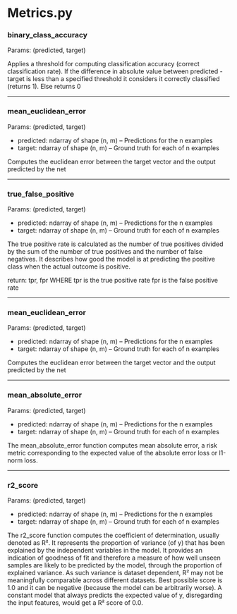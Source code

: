 # Metrics.py

<h3>binary_class_accuracy</h3>
<p>
Params: (predicted, target)

Applies a threshold for computing classification accuracy (correct classification rate). If the difference in absolute
value between predicted - target is less than a specified threshold it considers it correctly classified (returns 1).
Else returns 0

</p>

<hr>
<h3>mean_euclidean_error</h3>
<p>
Params: (predicted, target)

- predicted: ndarray of shape (n, m) – Predictions for the n examples
- target: ndarray of shape (n, m) – Ground truth for each of n examples

Computes the euclidean error between the target vector and the output predicted by the net
</p>

<hr>
<h3>true_false_positive</h3>
<p>
Params: (predicted, target)

- predicted: ndarray of shape (n, m) – Predictions for the n examples
- target: ndarray of shape (n, m) – Ground truth for each of n examples

The true positive rate is calculated as the number of true positives divided by the sum of the number of true positives
and the number of false negatives. It describes how good the model is at predicting the positive class when the actual
outcome is positive.

return: tpr, fpr WHERE tpr is the true positive rate fpr is the false positive rate

</p>

<hr>
<h3>mean_euclidean_error</h3>
<p>
Params: (predicted, target)

- predicted: ndarray of shape (n, m) – Predictions for the n examples
- target: ndarray of shape (n, m) – Ground truth for each of n examples

Computes the euclidean error between the target vector and the output predicted by the net
</p>

<hr>
<h3>mean_absolute_error</h3>
<p>
Params: (predicted, target)

- predicted: ndarray of shape (n, m) – Predictions for the n examples
- target: ndarray of shape (n, m) – Ground truth for each of n examples

The mean_absolute_error function computes mean absolute error, a risk metric corresponding to the expected value of the
absolute error loss or l1-norm loss.
</p>

<hr>
<h3>r2_score</h3>
<p>
Params: (predicted, target)

- predicted: ndarray of shape (n, m) – Predictions for the n examples
- target: ndarray of shape (n, m) – Ground truth for each of n examples

The r2_score function computes the coefficient of determination, usually denoted as R². It represents the proportion of
variance (of y) that has been explained by the independent variables in the model. It provides an indication of goodness
of fit and therefore a measure of how well unseen samples are likely to be predicted by the model, through the
proportion of explained variance. As such variance is dataset dependent, R² may not be meaningfully comparable across
different datasets. Best possible score is 1.0 and it can be negative (because the model can be arbitrarily worse). A
constant model that always predicts the expected value of y, disregarding the input features, would get a R² score of
0.0.
</p>